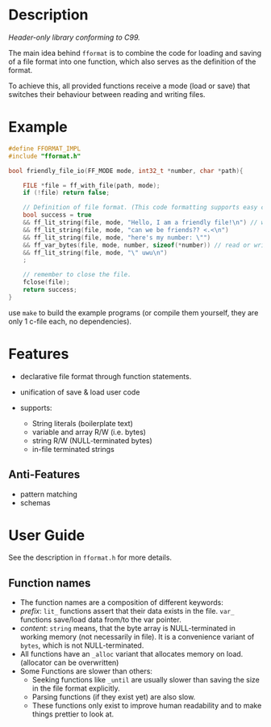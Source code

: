 # Description
*Header-only library conforming to C99.*

The main idea behind `fformat` is to combine the code for loading and saving of a file format into one function, which also serves as the definition of the format.

To achieve this, all provided functions receive a mode (load or save) that switches their behaviour between reading and writing files.

# Example
```c
#define FFORMAT_IMPL
#include "fformat.h"

bool friendly_file_io(FF_MODE mode, int32_t *number, char *path){

    FILE *file = ff_with_file(path, mode);
    if (!file) return false;

    // Definition of file format. (This code formatting supports easy copy pasting of lines)
    bool success = true
    && ff_lit_string(file, mode, "Hello, I am a friendly file!\n") // write or assert strings
    && ff_lit_string(file, mode, "can we be friends?? <.<\n")
    && ff_lit_string(file, mode, "here's my number: \"")
    && ff_var_bytes(file, mode, number, sizeof(*number)) // read or write data
    && ff_lit_string(file, mode, "\" uwu\n")
    ;

    // remember to close the file.
    fclose(file);
    return success;
}
```
use `make` to build the example programs (or compile them yourself, they are only 1 c-file each, no dependencies).

# Features
- declarative file format through function statements.
- unification of save & load user code

- supports:
    - String literals (boilerplate text)
    - variable and array R/W (i.e. bytes)
    - string R/W (NULL-terminated bytes)
    - in-file terminated strings

## Anti-Features
- pattern matching
- schemas

# User Guide
See the description in `fformat.h` for more details.

## Function names
- The function names are a composition of different keywords:
- *prefix*: `lit_` functions assert that their data exists in the file. `var_` functions save/load data from/to the var pointer.
- *content*: `string` means, that the byte array is NULL-terminated in working memory (not necessarily in file).
  It is a convenience variant of `bytes`, which is not NULL-terminated.
- All functions have an `_alloc` variant that allocates memory on load. (allocator can be overwritten)
- Some Functions are slower than others:
    - Seeking functions like `_until` are usually slower than saving the size in the file format explicitly.
    - Parsing functions (if they exist yet) are also slow.
    - These functions only exist to improve human readability and to make things prettier to look at.

